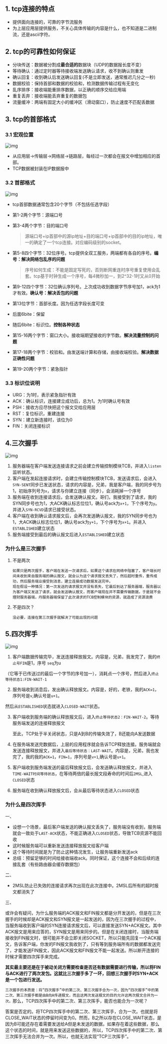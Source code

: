 ## 1. tcp连接的特点

- 提供面向连接的，可靠的字节流服务
- 为上层应用层提供服务，不关心具体传输的内容是什么，也不知道是二进制流，还是ascii字符。

## 2. tcp的可靠性如何保证

- 分块传送：数据被分割成**最合适的**数据块（UDP的数据报长度不变）
- 等待确认：通过定时器等待接收端发送确认请求，收不到确认则重发
- 确认回复：收到确认后发送确认回复(不是立即发送，通常推迟几分之一秒)
- 数据校验：保持首部和数据的校验和，检测数据传输过程有无变化
- 乱序排序：接收端能重排序数据，以正确的顺序交给应用端
- 重复丢弃：接收端能丢弃重复的数据包
- 流量缓冲：两端有固定大小的缓冲区（滑动窗口），防止速度不匹配丢数据

## 3. tcp的首部格式

### 3.1 宏观位置

![img](https://user-gold-cdn.xitu.io/2018/9/24/1660a9b6dee9caf5?imageView2/0/w/1280/h/960/format/webp/ignore-error/1)

- 从应用层->传输层->网络层->链路层，每经过一次都会在报文中增加相应的首部。
- TCP数据被封装在IP数据报中

### 3.2 首部格式

![img](https://user-gold-cdn.xitu.io/2018/9/24/1660aa15acdcc530?imageView2/0/w/1280/h/960/format/webp/ignore-error/1)

- tcp首部数据通常包含20个字节（不包括任选字段）

- 第1-2两个字节：源端口号

- 第3-4两个字节：目的端口号

  > 源端口号+ip首部中的源ip地址+目的端口号+ip首部中的目的ip地址，唯一的确定了一个tcp连接。对应编码级别的socket。

- 第5-8四个字节：32位序号。tcp提供全双工服务，两端都有各自的序号。**编号：解决网络包乱序的问题**

  > 序号如何生成：不能是固定写死的，否则断网重连时序号重复使用会乱套。tcp基于时钟生成一个序号，每4微秒加一，到2^32-1时又从0开始

- 第9-12四个字节：32位确认序列号。上次成功收到数据字节序号加1，ack为1才有效。**确认号：解决丢包的问题**

- 第13位字节：首部长度。因为任选字段长度可变

- 后面6bite：保留

- 随后6bite：标识位。**控制各种状态**

- 第15-16两个字节：窗口大小。接收端期望接收的字节数。**解决流量控制的问题**

- 第17-18两个字节：校验和。由发送端计算和存储，由接收端校验。**解决数据正确性问题**

- 第19-20两个字节：紧急指针

### 3.3 标识位说明

- URG：为1时，表示紧急指针有效
- ACK：确认标识，连接建立成功后，总为1。为1时确认号有效
- PSH：接收方应尽快把这个报文交给应用层
- RST：复位标识，重建连接
- SYN：建立新连接时，该位为0
- FIN：关闭连接标识

## 4.三次握手

![img](https://user-gold-cdn.xitu.io/2018/9/24/1660af5dec5b3e88?imageView2/0/w/1280/h/960/format/webp/ignore-error/1)

1. 服务器端在客户端发送连接请求之前会建立传输控制模块TCB，并进入`listen`监听状态。
2. 客户端在发起连接请求时，会建立传输控制模块TCB，发送请求后，会进入`SYN-SENT`同步已发送状态，请求的内容是，兄弟，我是客户端，我的同步号为1，初始序列号为`x`，请求与你建立连接（同步），会消耗掉一个序号
3. 服务端在收到连接请求后，会发送确认报文。哥们，我接受到了请求，我的SYN同步号也为1，大ACK确认标志位位1，确认号ack为`x+1`，下个序号为`y`。并进入`SYN-RCVD`请求已接受状态。
4. 客户端在收到确认请求报文后，会再次发送确认报文，我的SYN同步号也为1，大ACK确认标志位位1，确认号ack为`y+1`，下个序号为`x+1`。并进入`ESTABLISHED`建立状态
5. 服务端接受到最后的确认报文后进入`ESTABLISHED`建立状态

### 为什么是三次握手

1. 不是两次

   ```
   如果只是两次握手，客户端在发送一次请求后，如果这个请求在网络中阻塞了，客户端长时间未收到来自服务端的确认报文，就会认为这个请求报文丢失了，然后超时重传，重传成功，然后服务端业接受到消息，建立连接成功数据发送完毕。
   现在假设一种情况：第一次发送的请求报文并没有丢失，它最后到达了服务器端，服务器以为客户端又发送了请求，就会发送确认报文，而客户端现在并不需要传输数据，于是就不会理财服务器端，丹服务器端保留了此次请求的TCB控制模块的资源，就造成了资源浪费
   ```

2. 不是四次？

   ```
   没必要，连接在第三次握手就解决了可能出现的问题
   ```

## 5.四次挥手

![img](https://user-gold-cdn.xitu.io/2018/9/24/1660b064e8802dba?imageView2/0/w/1280/h/960/format/webp/ignore-error/1)

1. 客户端数据传输完毕，发送连接释放报文。内容是，兄弟，我发完了，我的`终止号FIN`是1，序号 `seq`为u

（它等于已传送过的最后一个字节的序号加一），消耗点一个序号，然后进入`终止等待状态1:FIN-WAIT-1`

2. 服务端收到消息后，发出确认释放报文。内容是，好的，老铁，我的`ACK=1`，序列号是`v`,确认号是`u+1`。

然后从`ESTABLISHED`状态就进入`CLOSED-WAIT`状态。

3. 客户端收到服务端的确认释放报文后，进入`终止等待状态2：FIN-WAIT-2`。等待服务端发送的连接释放报文

   

   至此，TCP处于半关闭状态，只是A到B的传输失效了，B还能向A发送数据

   

4. 在服务端发送完数据后，上层的应用程序就会告诉TCP释放连接。服务端就会发送连接释放报文，并进入`最后等待状态：LAST-WAIT`。内容是，兄弟，我也发完了，我的我的`ACK=1`，`FIN=1`，序列号是`v+1`,确认号是`u+1`。

5. 客户端收到服务端发送的最后释放报文后，会发送确认释放报文，并进入`TIME-WAIT时间等待状态`，在等待两倍的最长报文段寿命的时间后`2MSL`,进入`CLOSED`状态
6. 服务端在收到确认释放报文后，会从最后等待状态进入`CLOSED`状态

### 为什么是四次挥手

一、

* 设想一个场景，最后客户端发送的确认报文丢失了，服务端没有收到，服务端就会一致处于`LAST-ACK`状态，不能正确进入`CLOSED`状态，导致TCB资源不能回收
* 这时候服务端可以重新发送连接释放报文给客户端
* 这个等待时间就是为了防止这种情况发生，让服务端重新发送ack
* 总结：预留足够的时间给接收端收ack。同时保证，这个连接不会和后续的连接乱套（有些路由器会缓存数据包）

二、

* 2MSL防止已失效的连接请求再次出现在此次连接中。2MSL后所有的超时报文都消失了

三、

或许会有疑问，为什么服务端的ACK报文和FIN报文都是分开发送的，但是在三次握手的时候却是ACK报文和SYN报文是一起发送的，因为在三次握手的过程中，当服务端收到客户端的SYN连接请求报文后，可以直接发送SYN+ACK报文。其中ACK报文是用来应答的，SYN报文是用来同步的。但是在关闭连接时，当服务端接收到FIN报文时，很可能并不会立即关闭SOCKET，所以只能先回复一个ACK报文，告诉客户端，你发的FIN报文我收到了，只有等到服务端所有的数据都发送完了，才能发送FIN报文，因此ACK报文和FIN报文不能一起发送。所以断开连接的时候才需要四次挥手来完成。

**其实最主要还是在于被动关闭方需要检查是否还有数据需要进行传输，所以将FIN与ACK进行了两次发包。这就比三次握手多了一环，回想三次握手时SYN+ACK是一个包进行发送。**

`三次握手的本质是：将“四次握手”中的第二次、第三次握手合为一次，因为“四次握手”中的第二次、第三次握手都是由B向A传递报文，而且这两次发送报文的目的允许这两次报文合并为一次。`那么，TCP四次挥手中的第二次、第三次挥手，能否也能合为一次呢？

答案是否定的。将TCP四次挥手中的第二次、第三次挥手，合为一次。也就是将CLOSE_WAIT状态的停留时间变为0。然而，B之所以存在CLOSE_WAIT状态，是因为B可能还存在着需要发送给A但是未发送的数据，如果存在着这些数据，那么这个状态的时间，就是用来发送这些数据的，所以，TCP四次挥手中的第二次、第三次挥手无法合并为一次。所以，也就无法实现“TCP三次挥手”。